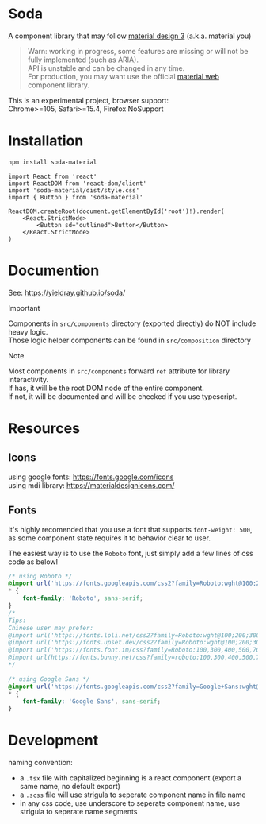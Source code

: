 # Soda

A component library that may follow [material design 3](https://m3.material.io/components) (a.k.a. material you)

> Warn: working in progress, some features are missing or will not be fully implemented (such as ARIA).  
> API is unstable and can be changed in any time.  
> For production, you may want use the official [material web](https://github.com/material-components/material-web) component library.

This is an experimental project, browser support:  
Chrome>=105, Safari>=15.4, Firefox NoSupport

# Installation

```sh
npm install soda-material
```

```tsx
import React from 'react'
import ReactDOM from 'react-dom/client'
import 'soda-material/dist/style.css'
import { Button } from 'soda-material'

ReactDOM.createRoot(document.getElementById('root')!).render(
    <React.StrictMode>
        <Button sd="outlined">Button</Button>
    </React.StrictMode>
)
```

# Documention

See: <https://yieldray.github.io/soda/>

> [!IMPORTANT]  
> Components in `src/components` directory (exported directly) do NOT include heavy logic.  
> Those logic helper components can be found in `src/composition` directory

> [!NOTE]  
> Most components in `src/components` forward `ref` attribute for library interactivity.  
> If has, it will be the root DOM node of the entire component.  
> If not, it will be documented and will be checked if you use typescript.

# Resources

## Icons

using google fonts: <https://fonts.google.com/icons>  
using mdi library: <https://materialdesignicons.com/>

## Fonts

It's highly recomended that you use a font that supports `font-weight: 500`,  
as some component state requires it to behavior clear to user.

The easiest way is to use the `Roboto` font, just simply add a few lines of css code as below!

```css
/* using Roboto */
@import url('https://fonts.googleapis.com/css2?family=Roboto:wght@100;200;300;400;500;700;900&display=swap');
* {
    font-family: 'Roboto', sans-serif;
}
/*
Tips:
Chinese user may prefer:
@import url('https://fonts.loli.net/css2?family=Roboto:wght@100;200;300;400;500;700;900&display=swap');
@import url('https://fonts.upset.dev/css2?family=Roboto:wght@100;200;300;400;500;700;900&display=swap');
@import url('https://fonts.font.im/css?family=Roboto:100,300,400,500,700,900');
@import url(https://fonts.bunny.net/css?family=roboto:100,300,400,500,700,900);
*/

/* using Google Sans */
@import url('https://fonts.googleapis.com/css2?family=Google+Sans:wght@100;200;300;400;500;700;900&display=swap');
* {
    font-family: 'Google Sans', sans-serif;
}
```

# Development

naming convention:

-   a `.tsx` file with capitalized beginning is a react component (export a same name, no default export)
-   a `.scss` file will use strigula to seperate component name in file name
-   in any css code, use underscore to seperate component name, use strigula to seperate name segments
